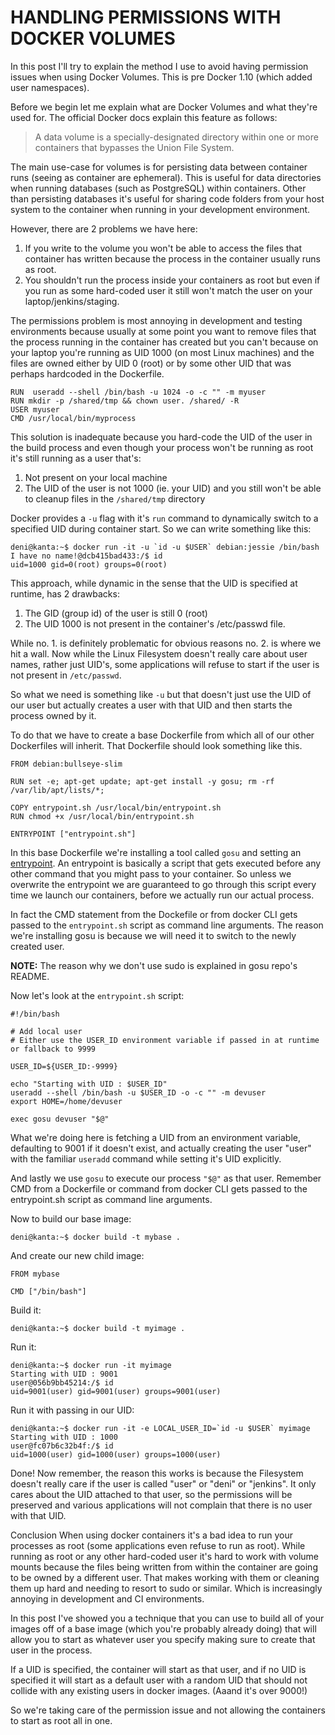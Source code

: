 # HANDLING PERMISSIONS WITH DOCKER VOLUMES

In this post I'll try to explain the method I use to avoid having permission issues when using Docker Volumes. This is pre Docker 1.10 (which added user namespaces).

Before we begin let me explain what are Docker Volumes and what they're used for. The official Docker docs explain this feature as follows:

> A data volume is a specially-designated directory within one or more containers
that bypasses the Union File System.

The main use-case for volumes is for persisting data between container runs (seeing as container are ephemeral). This is useful for data directories when running databases (such as PostgreSQL) within containers. Other than persisting databases it's useful for sharing code folders from your host system to the container when running in your development environment.

However, there are 2 problems we have here:

1. If you write to the volume you won't be able to access the files that container has written because the process in the container usually runs as root.
2. You shouldn't run the process inside your containers as root but even if you run as some hard-coded user it still won't match the user on your laptop/jenkins/staging.

The permissions problem is most annoying in development and testing environments because usually at some point you want to remove files that the process running in the container has created but you can't because on your laptop you're running as UID 1000 (on most Linux machines) and the files are owned either by UID 0 (root) or by some other UID that was perhaps hardcoded in the Dockerfile.

```
RUN  useradd --shell /bin/bash -u 1024 -o -c "" -m myuser
RUN mkdir -p /shared/tmp && chown user. /shared/ -R
USER myuser
CMD /usr/local/bin/myprocess
```
This solution is inadequate because you hard-code the UID of the user in the build process and even though your process won't be running as root it's still running as a user that's:

1. Not present on your local machine
2. The UID of the user is not 1000 (ie. your UID) and you still won't be able to cleanup files in the `/shared/tmp` directory

Docker provides a `-u` flag with it's `run` command to dynamically switch to a specified UID during container start. So we can write something like this:

```
deni@kanta:~$ docker run -it -u `id -u $USER` debian:jessie /bin/bash
I have no name!@dcb415bad433:/$ id
uid=1000 gid=0(root) groups=0(root)
```
This approach, while dynamic in the sense that the UID is specified at runtime, has 2 drawbacks:

1. The GID (group id) of the user is still 0 (root)
2. The UID 1000 is not present in the container's /etc/passwd file.

While no. 1. is definitely problematic for obvious reasons no. 2. is where we hit a wall. Now while the Linux Filesystem doesn't really care about user names, rather just UID's, some applications will refuse to start if the user is not present in `/etc/passwd`.

So what we need is something like `-u` but that doesn't just use the UID of our user but actually creates a user with that UID and then starts the process owned by it.

To do that we have to create a base Dockerfile from which all of our other Dockerfiles will inherit. That Dockerfile should look something like this.

```
FROM debian:bullseye-slim

RUN set -e; apt-get update; apt-get install -y gosu; rm -rf /var/lib/apt/lists/*;

COPY entrypoint.sh /usr/local/bin/entrypoint.sh
RUN chmod +x /usr/local/bin/entrypoint.sh

ENTRYPOINT ["entrypoint.sh"]
```

In this base Dockerfile we're installing a tool called `gosu` and setting an [entrypoint](https://docs.docker.com/engine/reference/builder/#entrypoint). An entrypoint is basically a script that gets executed before any other command that you might pass to your container. So unless we overwrite the entrypoint we are guaranteed to go through this script every time we launch our containers, before we actually run our actual process.

In fact the CMD statement from the Dockefile or from docker CLI gets passed to the `entrypoint.sh` script as command line arguments. The reason we're installing gosu is because we will need it to switch to the newly created user.

**NOTE:** The reason why we don't use sudo is explained in gosu repo's README.

Now let's look at the `entrypoint.sh` script:

```
#!/bin/bash

# Add local user
# Either use the USER_ID environment variable if passed in at runtime or fallback to 9999

USER_ID=${USER_ID:-9999}

echo "Starting with UID : $USER_ID"
useradd --shell /bin/bash -u $USER_ID -o -c "" -m devuser
export HOME=/home/devuser

exec gosu devuser "$@"
```

What we're doing here is fetching a UID from an environment variable, defaulting to 9001 if it doesn't exist, and actually creating the user "user" with the familiar `useradd` command while setting it's UID explicitly.

And lastly we use `gosu` to execute our process `"$@"` as that user. Remember CMD from a Dockerfile or command from docker CLI gets passed to the entrypoint.sh script as command line arguments.

Now to build our base image:

```
deni@kanta:~$ docker build -t mybase .
```

And create our new child image:

```
FROM mybase

CMD ["/bin/bash"]
```

Build it:

```
deni@kanta:~$ docker build -t myimage .
```
Run it:

```
deni@kanta:~$ docker run -it myimage
Starting with UID : 9001
user@056b9bb45214:/$ id
uid=9001(user) gid=9001(user) groups=9001(user)
```

Run it with passing in our UID:

```
deni@kanta:~$ docker run -it -e LOCAL_USER_ID=`id -u $USER` myimage
Starting with UID : 1000
user@fc07b6c32b4f:/$ id
uid=1000(user) gid=1000(user) groups=1000(user)
```

Done! Now remember, the reason this works is because the Filesystem doesn't really care if the user is called "user" or "deni" or "jenkins". It only cares about the UID attached to that user, so the permissions will be preserved and various applications will not complain that there is no user with that UID.

Conclusion
When using docker containers it's a bad idea to run your processes as root (some applications even refuse to run as root). While running as root or any other hard-coded user it's hard to work with volume mounts because the files being written from within the container are going to be owned by a different user. That makes working with them or cleaning them up hard and needing to resort to sudo or similar. Which is increasingly annoying in development and CI environments.

In this post I've showed you a technique that you can use to build all of your images off of a base image (which you're probably already doing) that will allow you to start as whatever user you specify making sure to create that user in the process.

If a UID is specified, the container will start as that user, and if no UID is specified it will start as a default user with a random UID that should not collide with any existing users in docker images. (Aaand it's over 9000!)

So we're taking care of the permission issue and not allowing the containers to start as root all in one.
